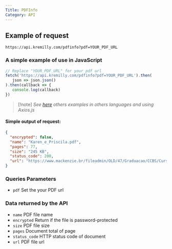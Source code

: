 ```yaml
---
Title: PDFInfo
Category: API
---
```

## Example of request

```shell
https://api.kremilly.com/pdfinfo?pdf=YOUR_PDF_URL
```

### A simple example of use in JavaScript

```javascript
// Replace "YOUR_PDF_URL" for your pdf url
fetch('https://api.kremilly.com/pdfinfo?pdf=YOUR_PDF_URL').then(
   json => json.json()
).then(callback => { 
   console.log(callback) 
})
```

> [!note] *See [here](https://github.com/kremilly/MyApis/tree/main/examples/wikipedia) others examples in others languages and using Axios.js*

#### Simple output of request:

```json
{
  "encrypted": false,
  "name": "Karen_e_Priscila.pdf",
  "pages": 77,
  "size": "245 KB",
  "status_code": 200,
  "url": "https://www.mackenzie.br/fileadmin/OLD/47/Graduacao/CCBS/Cursos/Ciencias_Biologicas/1o_2012/Biblioteca_TCC_Lic/2009/2o_Semestre/Karen_e_Priscila.pdf"
}
```

### Queries Parameters

* `pdf` Set the your PDF url

### Data returned by the API

* `name` PDF file name
* `encrypted` Return if the file is password-protected
* `size` PDF file size
* `pages` Document total of page
* `status_code` HTTP status code of document
* `url` PDF file url

